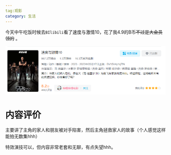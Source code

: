 ```yaml
---
tag:观影
category: 生活
---
```


今天中午吃饭时候去`BIlibili`看了速度与激情10，花了我4.9的B币~~不过是大会员领的~~ 。

![](https://raw.githubusercontent.com/lvszl/figure/master/20230827152845.png)





# 内容评价

主要讲了主角的家人和朋友被对手陷害，然后主角拯救家人的故事（个人感觉这样能拍无数集hhh）

特效演技可以，但内容非常老套和无聊，有点失望hhh。

